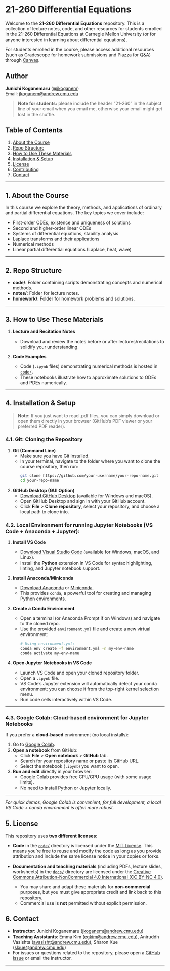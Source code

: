 # 21-260 Differential Equations

Welcome to the **21-260 Differential Equations** repository. This is a collection of lecture notes, code, and other resources for students enrolled in the 21-260 Differential Equations at Carnegie Mellon University (or for anyone interested in learning about differential equations).

For students enrolled in the course, please access additional resources (such as Gradescope for homework submissions and Piazza for Q&A) through [Canvas](https://canvas.cmu.edu/courses/45779).

## Author

**Junichi Koganemaru** ([@jkoganem](https://github.com/jkoganem))  
Email: [jkoganem@andrew.cmu.edu](jkoganem@andrew.cmu.edu)  

> **Note for students:** please include the header “21-260” in the subject line of your email when you email me, otherwise your email might get lost in the shuffle.

## Table of Contents
1. [About the Course](#about-the-course)  
2. [Repo Structure](#repo-structure)  
3. [How to Use These Materials](#how-to-use-these-materials)  
4. [Installation & Setup](#installation--setup)  
5. [License](#license)  
6. [Contributing](#contributing)  
7. [Contact](#contact)  
---

## 1. About the Course

In this course we explore the theory, methods, and applications of ordinary and partial differential equations. The key topics we cover include:

- First-order ODEs, existence and uniqueness of solutions  
- Second and higher-order linear ODEs 
- Systems of differential equations, stability analysis
- Laplace transforms and their applications  
- Numerical methods  
- Linear partial differential equations (Laplace, heat, wave)

---

## 2. Repo Structure

- **code/**: Folder containing scripts demonstrating concepts and numerical methods.  
- **notes/**: Folder for lecture notes. 
- **homework/**: Folder for homework problems and solutions.

---

## 3. How to Use These Materials

1. **Lecture and Recitation Notes**  
   - Download and review the notes before or after lectures/recitations to solidify your understanding.

2. **Code Examples**  
   - Code (`.ipynb` files) demonstrating numerical methods is hosted in [`code/`](code/). 
   - These notebooks illustrate how to approximate solutions to ODEs and PDEs numerically.

---

## 4. Installation & Setup

> **Note:** If you just want to read .pdf files, you can simply download or open them directly in your browser (GitHub’s PDF viewer or your preferred PDF reader). 

### 4.1. Git: Cloning the Repository

1. **Git (Command Line)**  
   - Make sure you have Git installed.  
   - In your terminal, navigate to the folder where you want to clone the course repository, then run:
     ```bash
     git clone https://github.com/your-username/your-repo-name.git
     cd your-repo-name
     ```
2. **GitHub Desktop (GUI Option)**  
   - [Download GitHub Desktop](https://desktop.github.com/) (available for Windows and macOS).  
   - Open GitHub Desktop and sign in with your GitHub account.  
   - Click **File** > **Clone repository**, select your repository, and choose a local path to clone into.

### 4.2. Local Environment for running Jupyter Notebooks (VS Code + Anaconda + Jupyter): 

1. **Install VS Code**  
   - [Download Visual Studio Code](https://code.visualstudio.com/download) (available for Windows, macOS, and Linux).  
   - Install the **Python** extension in VS Code for syntax highlighting, linting, and Jupyter notebook support.

2. **Install Anaconda/Miniconda**  
   - [Download Anaconda](https://www.anaconda.com/products/individual) or [Miniconda](https://docs.conda.io/en/latest/miniconda.html).  
   - This provides `conda`, a powerful tool for creating and managing Python environments.

3. **Create a Conda Environment**  
   - Open a terminal (or Anaconda Prompt if on Windows) and navigate to the cloned repo.
   - Use the provided `environment.yml` file and create a new virtual environment:
     ```bash
     # Using environment.yml:
     conda env create -f environment.yml -n my-env-name
     conda activate my-env-name 
     ```
4. **Open Jupyter Notebooks in VS Code**  
   - Launch VS Code and open your cloned repository folder.
   - Open a `.ipynb` file.
   - VS Code’s Jupyter extension will automatically detect your conda environment; you can choose it from the top-right kernel selection menu.
   - Run code cells interactively within VS Code.

---

### 4.3. Google Colab: Cloud-based environment for Jupyter Notebooks

If you prefer a **cloud-based** environment (no local installs):

1. Go to [Google Colab](https://colab.research.google.com/).
2. **Open a notebook** from GitHub:
   - Click **File** > **Open notebook** > **GitHub** tab.
   - Search for your repository name or paste its GitHub URL.
   - Select the notebook (`.ipynb`) you want to open.
3. **Run and edit** directly in your browser:
   - Google Colab provides free CPU/GPU usage (with some usage limits).
   - No need to install Python or Jupyter locally.

---

*For quick demos, Google Colab is convenient; for full development, a local VS Code + conda environment is often more robust.*  

## 5. License

This repository uses **two different licenses**:

- **Code** in the [`code/`](code) directory is licensed under the [MIT License](LICENSE). This means you’re free to reuse and modify the code as long as you provide attribution and include the same license notice in your copies or forks.

- **Documentation and teaching materials** (including PDFs, lecture slides, worksheets) in the [`docs/`](docs) directory are licensed under the [Creative Commons Attribution-NonCommercial 4.0 International (CC BY-NC 4.0)](LICENSE-docs.md).  
  - You may share and adapt these materials for **non-commercial** purposes, but you must give appropriate credit and link back to this repository.  
  - Commercial use is **not** permitted without explicit permission.


## 6. Contact

- **Instructor**: Junichi Koganemaru (jkoganem@andrew.cmu.edu)
- **Teaching Assistants**: Emma Kim (egkim@andrew.cmu.edu), Aniruddh Vasishta (avasisht@andrew.cmu.edu), Sharon Xue (slxue@andrew.cmu.edu)
- For issues or questions related to the repository, please open a [GitHub issue](../../issues) or email the instructor.

---